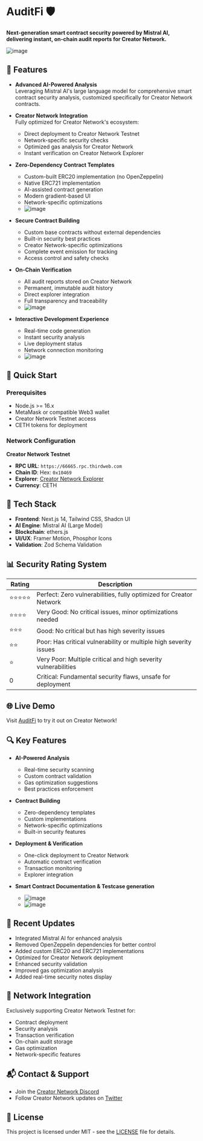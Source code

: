 # AuditFi 🛡️

**Next-generation smart contract security powered by Mistral AI, delivering instant, on-chain audit reports for Creator Network.**

![image](https://github.com/user-attachments/assets/8cd960b4-a063-4875-917b-559d09303db1)

## 🌟 Features

- **Advanced AI-Powered Analysis**  
  Leveraging Mistral AI's large language model for comprehensive smart contract security analysis, customized specifically for Creator Network contracts.

- **Creator Network Integration**  
  Fully optimized for Creator Network's ecosystem:
  - Direct deployment to Creator Network Testnet
  - Network-specific security checks
  - Optimized gas analysis for Creator Network
  - Instant verification on Creator Network Explorer

- **Zero-Dependency Contract Templates**
  - Custom-built ERC20 implementation (no OpenZeppelin)
  - Native ERC721 implementation
  - AI-assisted contract generation
  - Modern gradient-based UI
  - Network-specific optimizations
  - ![image](https://github.com/user-attachments/assets/079bf786-0a13-4dda-8c63-b1e1f66b0f72)

- **Secure Contract Building**
  - Custom base contracts without external dependencies
  - Built-in security best practices
  - Creator Network-specific optimizations
  - Complete event emission for tracking
  - Access control and safety checks

- **On-Chain Verification**  
  - All audit reports stored on Creator Network
  - Permanent, immutable audit history
  - Direct explorer integration
  - Full transparency and traceability
  - ![image](https://github.com/user-attachments/assets/aba07183-5c47-412c-9653-6fc6c20f52c6)

- **Interactive Development Experience**
  - Real-time code generation
  - Instant security analysis
  - Live deployment status
  - Network connection monitoring
  - ![image](https://github.com/user-attachments/assets/b18563f4-32e1-4679-9483-8dedb7574a16)

## 🚀 Quick Start

### Prerequisites
- Node.js >= 16.x
- MetaMask or compatible Web3 wallet
- Creator Network Testnet access
- CETH tokens for deployment

### Network Configuration
**Creator Network Testnet**
- **RPC URL**: `https://66665.rpc.thirdweb.com`
- **Chain ID**: Hex: `0x10469`
- **Explorer**: [Creator Network Explorer](https://explorer.creatorchain.io)
- **Currency**: CETH

## 🔧 Tech Stack

- **Frontend**: Next.js 14, Tailwind CSS, Shadcn UI
- **AI Engine**: Mistral AI (Large Model)
- **Blockchain**: ethers.js
- **UI/UX**: Framer Motion, Phosphor Icons
- **Validation**: Zod Schema Validation

## 📊 Security Rating System

| Rating | Description |
|--------|-------------|
| ⭐⭐⭐⭐⭐ | Perfect: Zero vulnerabilities, fully optimized for Creator Network |
| ⭐⭐⭐⭐ | Very Good: No critical issues, minor optimizations needed |
| ⭐⭐⭐ | Good: No critical but has high severity issues |
| ⭐⭐ | Poor: Has critical vulnerability or multiple high severity issues |
| ⭐ | Very Poor: Multiple critical and high severity vulnerabilities |
| 0 | Critical: Fundamental security flaws, unsafe for deployment |

## 🌐 Live Demo
Visit [AuditFi](https://auditfi-creator.netlify.app/) to try it out on Creator Network!

## 🔍 Key Features

- **AI-Powered Analysis**
  - Real-time security scanning
  - Custom contract validation
  - Gas optimization suggestions
  - Best practices enforcement

- **Contract Building**
  - Zero-dependency templates
  - Custom implementations
  - Network-specific optimizations
  - Built-in security features

- **Deployment & Verification**
  - One-click deployment to Creator Network
  - Automatic contract verification
  - Transaction monitoring
  - Explorer integration

- **Smart Contract Documentation & Testcase generation**
  - ![image](https://github.com/user-attachments/assets/027c167d-ad15-4e28-841e-7bc63580d4f1)
  - ![image](https://github.com/user-attachments/assets/5fffffd0-d0c7-4210-a1db-f263c8249cf1)

## 📸 Recent Updates

- Integrated Mistral AI for enhanced analysis
- Removed OpenZeppelin dependencies for better control
- Added custom ERC20 and ERC721 implementations
- Optimized for Creator Network deployment
- Enhanced security validation
- Improved gas optimization analysis
- Added real-time security notes display

## 🔗 Network Integration

Exclusively supporting Creator Network Testnet for:
- Contract deployment
- Security analysis
- Transaction verification
- On-chain audit storage
- Gas optimization
- Network-specific features

## 📬 Contact & Support

- Join the [Creator Network Discord](https://discord.gg/39yKXyJr8F)
- Follow Creator Network updates on [Twitter](https://x.com/AuditFi_ai)

## 📄 License

This project is licensed under MIT - see the [LICENSE](LICENSE) file for details.
